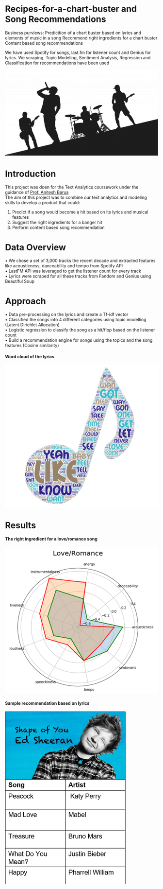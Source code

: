 # Recipes-for-a-chart-buster and Song Recommendations
Business purviews: 
  Predicition of a chart buster based on lyrics and elements of music in a song
  Recommend right ingredients for a chart buster
  Content based song recommendations
  
We have used Spotify for songs, last.fm for listener count and Genius for lyrics.
We scraping, Topic Modeling, Sentiment Analysis, Regression and Classification for recommendations have been used

![Alt Text](Intro_Picture.png)

# Introduction
This project was doen for the Text Analytics coursework under the guidance of [Prof. Anitesh Barua](https://www.mccombs.utexas.edu/Directory/Profiles/Barua-Anitesh)<br />
The aim of this project was to combine our text analytics and modeling skills to develop a product that could:

1) Predict if a song would become a hit based on its lyrics and musical features<br />
2)	Suggest the right ingredients for a banger hit<br />
3)	Perform content based song recommendation

# Data Overview
•	We chose a set of 3,000 tracks the recent decade and extracted features like acousticness, danceability and tempo from Spotify API<br />
•	LastFM API was leveraged to get the listener count for every track<br />
•	Lyrics were scraped for all these tracks from Fandom and Genius using Beautiful Soup

# Approach
•	Data pre-processing on the lyrics and create a Tf-idf vector<br />
•	Classified the songs into 4 different categories using topic modelling (Latent Dirichlet Allocation)<br />
•	Logistic regression to classify the song as a hit/flop based on the listener count<br />
•	Build a recommendation engine for songs using the topics and the song features (Cosine similarity)
#### Word cloud of the lyrics
![Alt Text](Top_words_in_lyrics.png)

# Results
#### The right ingredient for a love/romance song
![Alt Text](Sample_result.png)
#### Sample recommendation based on lyrics
![Alt Text](Sample_recommendation.png)